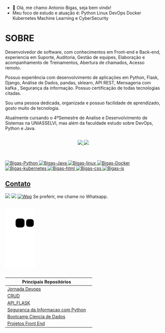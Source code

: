 - 👋 Olá, me chamo Antonio Bigas, seja bem vindx!
-  Meu foco de estudo e atuação é: Python Linux DevOps Docker Kubernetes Machine Learning e CyberSecurity


# SOBRE

Desenvolvedor de software, com conhecimentos em Front-end e Back-end, experiencia em Suporte, Auditoria, Gestão de equipes, Elaboração e acompanhamento de Treinamentos, Abertura de chamados, Acesso remoto. 

Possuo experiência com desenvolvimento de aplicações em Python, Flask, Django, Análise de Dados, pandas, sklearn, API REST, Mensageria com kafka , Segurança da informação. Possuo certificação de todas tecnologias citadas.

Sou uma pessoa dedicada, organizada e possuo facilidade de aprendizado, gosto muito de tecnologia.

Atualmente cursando o 4ºSemestre de Analise e Desenvolvimento de Sistemas na UNIASSELVI, mas além da faculdade estudo sobre DevOps, Python e Java.


## 


<div align="center">
  <a href="https://github.com/antoniobigas">
  <img height="180em" src="https://github-readme-stats.vercel.app/api?username=antoniobigas&show_icons=true&theme=dark&include_all_commits=true&count_private=true"/>
  <img height="180em" src="https://github-readme-stats.vercel.app/api/top-langs/?username=antoniobigas&layout=compact&langs_count=7&theme=dark"/>
 
</div>

  
##
<div style="display: inline_block"> <br>
<img  alt="Bigas-Python" height="60" width="50" src="https://cdn.jsdelivr.net/gh/devicons/devicon/icons/python/python-original-wordmark.svg" />
 <img alt="Bigas-Java" height="60" width="50"  src="https://cdn.jsdelivr.net/gh/devicons/devicon/icons/java/java-original-wordmark.svg" />
<img alt="Bigas-linux" height="60" width="50" src="https://cdn.jsdelivr.net/gh/devicons/devicon/icons/linux/linux-original.svg" />
<img alt="Bigas-Docker" height="60" width="50" src="https://cdn.jsdelivr.net/gh/devicons/devicon/icons/docker/docker-original-wordmark.svg" />
<img alt="Bigas-kubernetes" height="60" width="50"src="https://cdn.jsdelivr.net/gh/devicons/devicon/icons/kubernetes/kubernetes-plain.svg" />
<img alt="Bigas-html" height="60" width="50"src="https://cdn.jsdelivr.net/gh/devicons/devicon/icons/html5/html5-original.svg" />
<img alt="Bigas-css" height="60" width="50" src="https://cdn.jsdelivr.net/gh/devicons/devicon/icons/css3/css3-original.svg" />
<img alt="Bigas-js" height="40" width="35"src="https://cdn.jsdelivr.net/gh/devicons/devicon/icons/javascript/javascript-original.svg" />
  
</div>

  ## Contato
  
 <div>
<a href = "mailto:antoniobigas@gmail.com"><img src="https://img.shields.io/badge/-Gmail-%23333?style=for-the-badge&logo=gmail&logoColor=white" target="_blank"></a>
<a href="https://www.linkedin.com/in/antoniobigasn/" target="_blank"><img src="https://img.shields.io/badge/-LinkedIn-%230077B5?style=for-the-badge&logo=linkedin&logoColor=white" target="_blank"></a> 
 <a href="https://wa.me/5511954332387"><img src="https://img.icons8.com/color/512/whatsapp--v6.png" alt="Wpp" style="width:42px;height:42px;"></a>  Se preferir, me chame no Whatsapp.
  
</div>
  
  
##   
  
 <div>
   
![snake gif](https://github.com/antoniobigas/antoniobigas/blob/output/github-contribution-grid-snake.svg) 
   
</div>

## 

<div> 
  
|Principais Repositórios| |
|--|--|
| [Jornada Devops](https://github.com/antoniobigas/Jornada-DevOps)  |
| [CRUD](https://github.com/antoniobigas/crud1)  |
| [API_FLASK](https://github.com/antoniobigas/API_FLASK) | 
| [Seguranca da Informacao com Python](https://github.com/antoniobigas/cybersecuritypy)  |
| [Bootcamp Ciencia de Dados](https://github.com/antoniobigas/BootCamp-Geracao-tech-unimed-bh)  |
| [Projetos Front End](https://github.com/antoniobigas/Projetos-HTML-CSS)  |


</div>
